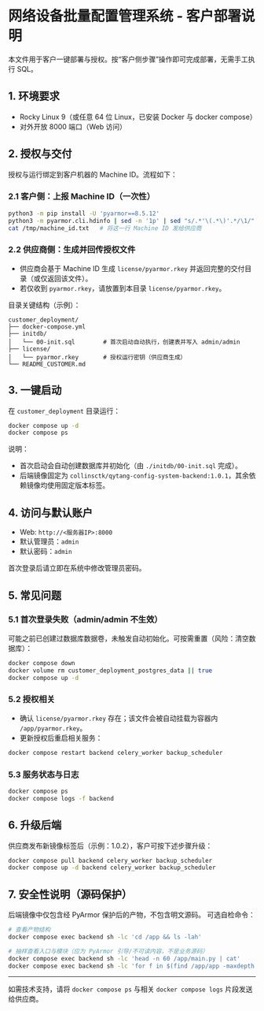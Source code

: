 # 网络设备批量配置管理系统 - 客户部署说明

本文件用于客户一键部署与授权。按“客户侧步骤”操作即可完成部署，无需手工执行 SQL。

## 1. 环境要求
- Rocky Linux 9（或任意 64 位 Linux，已安装 Docker 与 docker compose）
- 对外开放 8000 端口（Web 访问）

## 2. 授权与交付
授权与运行绑定到客户机器的 Machine ID。流程如下：

### 2.1 客户侧：上报 Machine ID（一次性）
```bash
python3 -m pip install -U 'pyarmor==8.5.12'
python3 -m pyarmor.cli.hdinfo | sed -n '1p' | sed "s/.*'\(.*\)'.*/\1/" | tee /tmp/machine_id.txt
cat /tmp/machine_id.txt   # 将这一行 Machine ID 发给供应商
```

### 2.2 供应商侧：生成并回传授权文件
- 供应商会基于 Machine ID 生成 `license/pyarmor.rkey` 并返回完整的交付目录（或仅返回该文件）。
- 若仅收到 `pyarmor.rkey`，请放置到本目录 `license/pyarmor.rkey`。

目录关键结构（示例）：
```
customer_deployment/
├── docker-compose.yml
├── initdb/
│   └── 00-init.sql        # 首次启动自动执行，创建表并写入 admin/admin
├── license/
│   └── pyarmor.rkey       # 授权运行密钥（供应商生成）
└── README_CUSTOMER.md
```

## 3. 一键启动
在 `customer_deployment` 目录运行：
```bash
docker compose up -d
docker compose ps
```
说明：
- 首次启动会自动创建数据库并初始化（由 `./initdb/00-init.sql` 完成）。
- 后端镜像固定为 `collinsctk/qytang-config-system-backend:1.0.1`，其余依赖镜像均使用固定版本标签。

## 4. 访问与默认账户
- Web: `http://<服务器IP>:8000`
- 默认管理员：`admin`
- 默认密码：`admin`

首次登录后请立即在系统中修改管理员密码。

## 5. 常见问题
### 5.1 首次登录失败（admin/admin 不生效）
可能之前已创建过数据库数据卷，未触发自动初始化。可按需重置（风险：清空数据库）：
```bash
docker compose down
docker volume rm customer_deployment_postgres_data || true
docker compose up -d
```

### 5.2 授权相关
- 确认 `license/pyarmor.rkey` 存在；该文件会被自动挂载为容器内 `/app/pyarmor.rkey`。
- 更新授权后重启相关服务：
```bash
docker compose restart backend celery_worker backup_scheduler
```

### 5.3 服务状态与日志
```bash
docker compose ps
docker compose logs -f backend
```

## 6. 升级后端
供应商发布新镜像标签后（示例：1.0.2），客户可按下述步骤升级：
```bash
docker compose pull backend celery_worker backup_scheduler
docker compose up -d backend celery_worker backup_scheduler
```

## 7. 安全性说明（源码保护）
后端镜像中仅包含经 PyArmor 保护后的产物，不包含明文源码。
可选自检命令：
```bash
# 查看产物结构
docker compose exec backend sh -lc 'cd /app && ls -lah'

# 抽样查看入口与模块（应为 PyArmor 引导/不可读内容，不是业务源码）
docker compose exec backend sh -lc 'head -n 60 /app/main.py | cat'
docker compose exec backend sh -lc 'for f in $(find /app/app -maxdepth 1 -type f -name "*.py" | head -n 3); do echo "== $f =="; head -n 30 "$f" | cat; done'
```

---
如需技术支持，请将 `docker compose ps` 与相关 `docker compose logs` 片段发送给供应商。